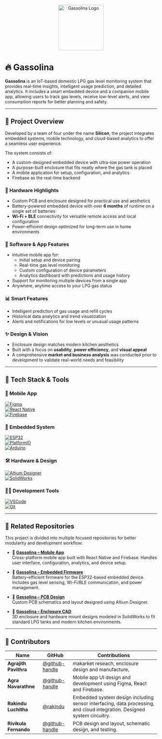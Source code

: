 <p align="center">
  <img src="https://your-image-link.com/gassolina-icon.png" alt="Gassolina Logo" width="150"/>
</p>

# 🔥 Gassolina

**Gassolina** is an IoT-based domestic LPG gas level monitoring system that provides real-time insights, intelligent usage prediction, and detailed analytics. It includes a smart embedded device and a companion mobile app, allowing users to track gas levels, receive low-level alerts, and view consumption reports for better planning and safety.

---

## 🧩 Project Overview

Developed by a team of four under the name **Silicon**, the project integrates embedded systems, mobile technology, and cloud-based analytics to offer a seamless user experience.

The system consists of:

- A custom-designed embedded device with ultra-low power operation  
- A purpose-built enclosure that fits neatly where the gas tank is placed  
- A mobile application for setup, configuration, and analytics  
- Firebase as the real-time backend

### 🔧 Hardware Highlights
- Custom PCB and enclosure designed for practical use and aesthetics  
- Battery-powered embedded device with over **6 months** of runtime on a single set of batteries  
- **Wi-Fi + BLE** connectivity for versatile remote access and local configuration  
- Power-efficient design optimized for long-term use in home environments

### 📱 Software & App Features
- Intuitive mobile app for:
  - Initial setup and device pairing  
  - Real-time gas level monitoring  
  - Custom configuration of device parameters  
  - Analytics dashboard with predictions and usage history  
- Support for monitoring multiple devices from a single app  
- Anywhere, anytime access to your LPG gas status

### 📊 Smart Features
- Intelligent prediction of gas usage and refill cycles  
- Historical data analytics and trend visualization  
- Alerts and notifications for low levels or unusual usage patterns

### ✨ Design & Vision
- Enclosure design matches modern kitchen aesthetics  
- Built with a focus on **usability**, **power efficiency**, and **visual appeal**  
- A comprehensive **market and business analysis** was conducted prior to development to validate real-world needs and feasibility

---

## 🧰 Tech Stack & Tools

### 📱 Mobile App
[![Figma](https://img.shields.io/badge/Figma-Design-red?logo=figma&logoColor=white)](https://www.figma.com)  
[![React Native](https://img.shields.io/badge/React_Native-Mobile-blue?logo=react)](https://reactnative.dev)  
[![Firebase](https://img.shields.io/badge/Firebase-Backend-orange?logo=firebase)](https://firebase.google.com)

### 🔌 Embedded System
[![ESP32](https://img.shields.io/badge/ESP32-MCU-lightgrey?logo=espressif)](https://www.espressif.com/en/products/socs/esp32)  
[![PlatformIO](https://img.shields.io/badge/PlatformIO-IDE-orange?logo=platformio)](https://platformio.org)  
[![Arduino](https://img.shields.io/badge/Arduino-Framework-blue?logo=arduino)](https://www.arduino.cc)

### 🛠️ Hardware & Design
[![Altium Designer](https://img.shields.io/badge/Altium_Designer-PCB-yellow)](https://www.altium.com)  
[![SolidWorks](https://img.shields.io/badge/SolidWorks-CAD-critical)](https://www.solidworks.com)

### 🧑‍💻 Development Tools
[![VSCode](https://img.shields.io/badge/VS_Code-Editor-blue?logo=visualstudiocode)](https://code.visualstudio.com)  
[![Git](https://img.shields.io/badge/Git-Version_Control-lightgrey?logo=git)](https://git-scm.com)

---

## 📂 Related Repositories

This project is divided into multiple focused repositories for better modularity and development workflow:

- 🔗 [**Gassolina – Mobile App**](https://github.com/your-username/gassolina-app)  
  Cross-platform mobile app built with React Native and Firebase. Handles user interface, configuration, analytics, and device setup.

- 🔗 [**Gassolina – Embedded Firmware**](https://github.com/your-username/gassolina-firmware)  
  Battery-efficient firmware for the ESP32-based embedded device. Includes gas level sensing, Wi-Fi/BLE communication, and power management.

- 🔗 [**Gassolina – PCB Design**](https://github.com/your-username/gassolina-pcb)  
  Custom PCB schematics and layout designed using Altium Designer.

- 🔗 [**Gassolina – Enclosure CAD**](https://github.com/your-username/gassolina-cad)  
  3D enclosure and hardware mount designs modeled in SolidWorks to fit standard LPG tanks and modern kitchen environments.

---

## 👥 Contributors

| Name                | GitHub                                              | Contributions                                                                                           |
|----------------------------------|-----------------------------------------------------|--------------------------------------------------------------------------------------------------|
| **Agrajith Pavithra**| [@github-handle](https://github.com/github-handle) | makarket reseach, enclosure design and manufacture,                                               |
| **Agra Navarathne**| [@github-handle](https://github.com/github-handle) | Mobile app UI design and development using Figma, React and Firebase.                                                 |
| **Rakindu Luchitha**| [@rakindu](https://github.com/rakindu)              | Embedded system design including sensor interfacing, data processing, and cloud integration. Designed system circuitry.|
| **Rivikula Fernando**| [@github-handle](https://github.com/github-handle) | PCB design and layout, schematic design, and testing.                                                            |
